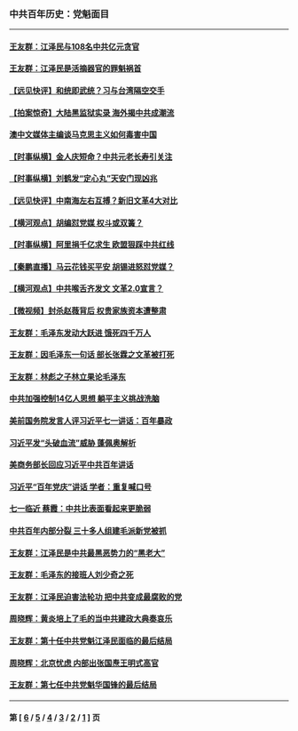 ### 中共百年历史：党魁面目
---
#### [王友群：江泽民与108名中共亿元贪官](../../pages/nf1176107/n13352358.md?11190430) 
#### [王友群：江泽民是活摘器官的罪魁祸首](../../pages/nf1176107/n13336903.md?11190430) 
#### [【远见快评】和统即武统？习与台湾隔空交手](../../pages/nf1176107/n13297739.md?11190430) 
#### [【拍案惊奇】大陆黑监狱实录 海外揭中共成潮流](../../pages/nf1176107/n13288853.md?11190430) 
#### [澳中文媒体主编谈马克思主义如何毒害中国](../../pages/nf1176107/n13257387.md?11190430) 
#### [【时事纵横】金人庆短命？中共元老长寿引关注](../../pages/nf1176107/n13217934.md?11190430) 
#### [【时事纵横】刘鹤发“定心丸”天安门现凶兆](../../pages/nf1176107/n13215416.md?11190430) 
#### [【远见快评】中南海左右互搏？新旧文革4大对比](../../pages/nf1176107/n13214745.md?11190430) 
#### [【横河观点】胡编怼党媒 权斗或双簧？](../../pages/nf1176107/n13210864.md?11190430) 
#### [【时事纵横】阿里捐千亿求生 欧盟狠踩中共红线](../../pages/nf1176107/n13206431.md?11190430) 
#### [【秦鹏直播】马云花钱买平安 胡锡进怒怼党媒？](../../pages/nf1176107/n13206392.md?11190430) 
#### [【横河观点】中共喉舌齐发文 文革2.0宣言？](../../pages/nf1176107/n13201248.md?11190430) 
#### [【微视频】封杀赵薇背后 权贵家族资本遭整肃](../../pages/nf1176107/n13197798.md?11190430) 
#### [王友群：毛泽东发动大跃进 饿死四千万人](../../pages/nf1176107/n13177158.md?11190430) 
#### [王友群：因毛泽东一句话 部长张霖之文革被打死](../../pages/nf1176107/n13161711.md?11190430) 
#### [王友群：林彪之子林立果论毛泽东](../../pages/nf1176107/n13128622.md?11190430) 
#### [中共加强控制14亿人思想 躺平主义挑战洗脑](../../pages/nf1176107/n13094299.md?11190430) 
#### [美前国务院发言人评习近平七一讲话：百年暴政](../../pages/nf1176107/n13066986.md?11190430) 
#### [习近平发“头破血流”威胁 蓬佩奥解析](../../pages/nf1176107/n13063604.md?11190430) 
#### [美商务部长回应习近平中共百年讲话](../../pages/nf1176107/n13062903.md?11190430) 
#### [习近平“百年党庆”讲话 学者：重复喊口号](../../pages/nf1176107/n13061411.md?11190430) 
#### [七一临近 蔡霞：中共比表面看起来更脆弱](../../pages/nf1176107/n13056418.md?11190430) 
#### [中共百年内部分裂 三十多人组建毛派新党被抓](../../pages/nf1176107/n13044023.md?11190430) 
#### [王友群：江泽民是中共最黑恶势力的“黑老大”](../../pages/nf1176107/n13022180.md?11190430) 
#### [王友群：毛泽东的接班人刘少奇之死](../../pages/nf1176107/n12991772.md?11190430) 
#### [王友群：江泽民迫害法轮功 把中共变成最腐败的党](../../pages/nf1176107/n12947347.md?11190430) 
#### [周晓辉：黄炎培上了毛的当中共建政大典奏哀乐](../../pages/nf1176107/n12942780.md?11190430) 
#### [王友群：第十任中共党魁江泽民面临的最后结局](../../pages/nf1176107/n12933748.md?11190430) 
#### [周晓辉：北京忧虑 内部出张国焘王明式高官](../../pages/nf1176107/n12931709.md?11190430) 
#### [王友群：第七任中共党魁华国锋的最后结局](../../pages/nf1176107/n12918457.md?11190430) 

---
#### 第 [ [6](./6.md?11190430) / [5](./5.md?11190430) / [4](./4.md?11190430) / [3](./3.md?11190430) / [2](./2.md?11190430) / [1](./1.md?11190430) ] 页
